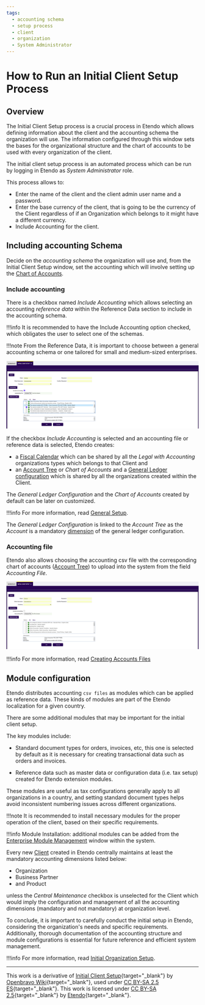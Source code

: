 ```yaml
---
tags: 
  - accounting schema
  - setup process
  - client
  - organization
  - System Administrator
---
```


#  How to Run an Initial Client Setup Process

## Overview

The Initial Client Setup process is a crucial process in Etendo which allows defining information about the client and the accounting schema the organization will use. The information configured through this window sets the bases for the organizational structure and the chart of accounts to be used with every organization of the client. 

The initial client setup process is an automated process which can be run by logging in Etendo as *System Administrator* role.

This process allows to:

- Enter the name of the client and the client admin user name and a password.
- Enter the base currency of the client, that is going to be the currency of the Client regardless of if an Organization which belongs to it might have a different currency.
- Include Accounting for the client.

## Including accounting Schema

Decide on the *accounting schema* the organization will use and, from the Initial Client Setup window, set the accounting which will involve setting up the [Chart of Accounts](). 


### Include accounting

There is a checkbox named *Include Accounting* which allows selecting an accounting *reference data* within the Reference Data section to include in the accounting schema. 

!!!info
    It is recommended to have the Include Accounting option checked, which obligates the user to select one of the schemas.

!!!note
    From the Reference Data, it is important to choose between a general accounting schema or one tailored for small and medium-sized enterprises.



![](../../../assets/developer-guide/etendo-classic/how-to-guides/How_to_run_an_initial_client_setup_process-1.png)



If the checkbox *Include Accounting* is selected and an accounting file or reference data is selected, Etendo creates:

  - a [Fiscal Calendar](../../../basic-features/financial-management/accounting/setup/#fiscal-calendar.md) which can be shared by all the *Legal with Accounting* organizations types which belongs to that Client and 
  - an [Account Tree](../../../basic-features/financial-management/accounting/setup/#account-tree.md) or *Chart of Accounts* and a [General Ledger configuration](../../../basic-features/financial-management/accounting/setup/#glconfig.md) which is shared by all the organizations created within the Client.

The *General Ledger Configuration* and the *Chart of Accounts* created by default can be later on customized. 

!!!info
    For more information, read [General Setup](../../../basic-features/general-setup/getting-started/.md). 


The *General Ledger Configuration* is linked to the *Account Tree* as the *Account* is a mandatory [dimension](../../../basic-features/financial-management/accounting/setup/#dimension.md) of the general ledger configuration.

### Accounting file 

Etendo also allows choosing the accounting csv file with the corresponding chart of accounts ([Account Tree](../../../basic-features/financial-management/accounting/setup/#account-tree.md)) to upload into the system from the field *Accounting File*. 

![](../../../assets/developer-guide/etendo-classic/how-to-guides/How_to_run_an_initial_client_setup_process-2.png)

!!!info
    For more information, read [Creating Accounts Files]() 

## Module configuration

Etendo distributes accounting `csv files` as modules which can be applied as reference data. These kinds of modules are part of the Etendo localization for a given country.

There are some additional modules that may be important for the initial client setup.

The key modules include:

- Standard document types for orders, invoices, etc, this one is selected by default as it is necessary for creating transactional data such as orders and invoices.

- Reference data such as master data or configuration data (i.e. tax setup) created for Etendo extension modules.

These modules are useful as tax configurations generally apply to all organizations in a country, and setting standard document types helps avoid inconsistent numbering issues across different organizations.

!!!note
    It is recommended to install necessary modules for the proper operation of the client, based on their specific requirements.


!!!info
    Module Installation: additional modules can be added from the [Enterprise Module Management](../../../basic-features/general-setup/enterprise-model/#enterprise-module-management.md) window within the system.


Every new [Client](../../../basic-features/general-setup/client/.md) created in Etendo centrally maintains at least the mandatory accounting dimensions listed below:

- Organization
- Business Partner
- and Product

unless the *Central Maintenance* checkbox is unselected for the Client which would imply the configuration and management of all the accounting dimensions (mandatory and not mandatory) at organization level.

To conclude, it is important to carefully conduct the initial setup in Etendo, considering the organization's needs and specific requirements. Additionally, thorough documentation of the accounting structure and module configurations is essential for future reference and efficient system management.


!!!info
    For more information, read [Initial Organization Setup](../../../basic-features/general-setup/enterprise-model/#initial-organization-setup.md).

---

This work is a derivative of [Initial Client Setup](https://wiki.openbravo.com/wiki/Initial_Client_Setup){target="\_blank"} by [Openbravo Wiki](http://wiki.openbravo.com/wiki/Welcome_to_Openbravo){target="\_blank"}, used under [CC BY-SA 2.5 ES](https://creativecommons.org/licenses/by-sa/2.5/es/){target="\_blank"}. This work is licensed under [CC BY-SA 2.5](https://creativecommons.org/licenses/by-sa/2.5/){target="\_blank"} by [Etendo](https://etendo.software){target="\_blank"}.
